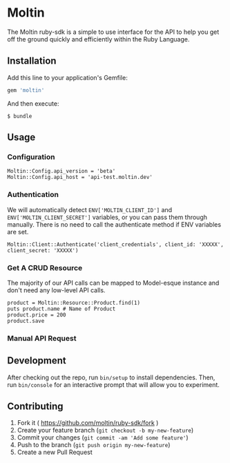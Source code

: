 # Moltin

The Moltin ruby-sdk is a simple to use interface for the API to help you get off the ground quickly and efficiently within the Ruby Language.

## Installation

Add this line to your application's Gemfile:

```ruby
gem 'moltin'
```

And then execute:

    $ bundle

## Usage

### Configuration

```
Moltin::Config.api_version = 'beta'
Moltin::Config.api_host = 'api-test.moltin.dev'
```

### Authentication

We will automatically detect `ENV['MOLTIN_CLIENT_ID']` and `ENV['MOLTIN_CLIENT_SECRET']` variables, or you can pass them through manually. There is no need to call the authenticate method if ENV variables are set.

```
Moltin::Client::Authenticate('client_credentials', client_id: 'XXXXX', client_secret: 'XXXXX')
```

### Get A CRUD Resource

The majority of our API calls can be mapped to Model-esque instance and don't need any low-level API calls.

```
product = Moltin::Resource::Product.find(1)
puts product.name # Name of Product
product.price = 200
product.save
```

### Manual API Request

## Development

After checking out the repo, run `bin/setup` to install dependencies. Then, run `bin/console` for an interactive prompt that will allow you to experiment.

## Contributing

1. Fork it ( https://github.com/moltin/ruby-sdk/fork )
2. Create your feature branch (`git checkout -b my-new-feature`)
3. Commit your changes (`git commit -am 'Add some feature'`)
4. Push to the branch (`git push origin my-new-feature`)
5. Create a new Pull Request
